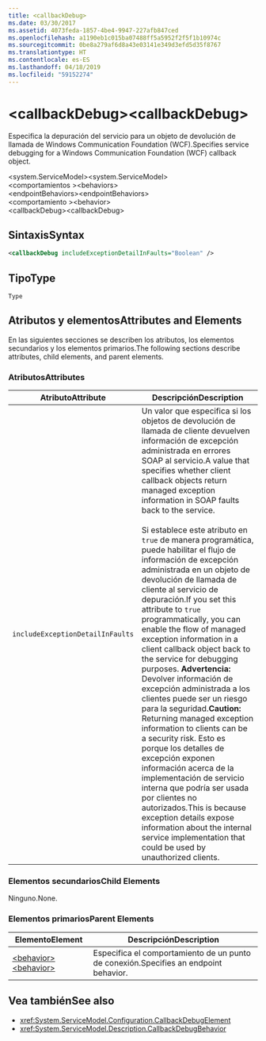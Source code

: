 ```yaml
---
title: <callbackDebug>
ms.date: 03/30/2017
ms.assetid: 4073feda-1857-4be4-9947-227afb847ced
ms.openlocfilehash: a1190eb1c015ba07488ff5a5952f2f5f1b10974c
ms.sourcegitcommit: 0be8a279af6d8a43e03141e349d3efd5d35f8767
ms.translationtype: HT
ms.contentlocale: es-ES
ms.lasthandoff: 04/18/2019
ms.locfileid: "59152274"
---
```

# <a name="callbackdebug"></a><span data-ttu-id="dfbb7-101">\<callbackDebug></span><span class="sxs-lookup"><span data-stu-id="dfbb7-101">\<callbackDebug></span></span>
<span data-ttu-id="dfbb7-102">Especifica la depuración del servicio para un objeto de devolución de llamada de Windows Communication Foundation (WCF).</span><span class="sxs-lookup"><span data-stu-id="dfbb7-102">Specifies service debugging for a Windows Communication Foundation (WCF) callback object.</span></span>  
  
 <span data-ttu-id="dfbb7-103">\<system.ServiceModel></span><span class="sxs-lookup"><span data-stu-id="dfbb7-103">\<system.ServiceModel></span></span>  
<span data-ttu-id="dfbb7-104">\<comportamientos ></span><span class="sxs-lookup"><span data-stu-id="dfbb7-104">\<behaviors></span></span>  
<span data-ttu-id="dfbb7-105">\<endpointBehaviors></span><span class="sxs-lookup"><span data-stu-id="dfbb7-105">\<endpointBehaviors></span></span>  
<span data-ttu-id="dfbb7-106">\<comportamiento ></span><span class="sxs-lookup"><span data-stu-id="dfbb7-106">\<behavior></span></span>  
<span data-ttu-id="dfbb7-107">\<callbackDebug></span><span class="sxs-lookup"><span data-stu-id="dfbb7-107">\<callbackDebug></span></span>  
  
## <a name="syntax"></a><span data-ttu-id="dfbb7-108">Sintaxis</span><span class="sxs-lookup"><span data-stu-id="dfbb7-108">Syntax</span></span>  
  
```xml  
<callbackDebug includeExceptionDetailInFaults="Boolean" />
```  
  
## <a name="type"></a><span data-ttu-id="dfbb7-109">Tipo</span><span class="sxs-lookup"><span data-stu-id="dfbb7-109">Type</span></span>  
 `Type`  
  
## <a name="attributes-and-elements"></a><span data-ttu-id="dfbb7-110">Atributos y elementos</span><span class="sxs-lookup"><span data-stu-id="dfbb7-110">Attributes and Elements</span></span>  
 <span data-ttu-id="dfbb7-111">En las siguientes secciones se describen los atributos, los elementos secundarios y los elementos primarios.</span><span class="sxs-lookup"><span data-stu-id="dfbb7-111">The following sections describe attributes, child elements, and parent elements.</span></span>  
  
### <a name="attributes"></a><span data-ttu-id="dfbb7-112">Atributos</span><span class="sxs-lookup"><span data-stu-id="dfbb7-112">Attributes</span></span>  
  
|<span data-ttu-id="dfbb7-113">Atributo</span><span class="sxs-lookup"><span data-stu-id="dfbb7-113">Attribute</span></span>|<span data-ttu-id="dfbb7-114">Descripción</span><span class="sxs-lookup"><span data-stu-id="dfbb7-114">Description</span></span>|  
|---------------|-----------------|  
|`includeExceptionDetailInFaults`|<span data-ttu-id="dfbb7-115">Un valor que especifica si los objetos de devolución de llamada de cliente devuelven información de excepción administrada en errores SOAP al servicio.</span><span class="sxs-lookup"><span data-stu-id="dfbb7-115">A value that specifies whether client callback objects return managed exception information in SOAP faults back to the service.</span></span><br /><br /> <span data-ttu-id="dfbb7-116">Si establece este atributo en `true` de manera programática, puede habilitar el flujo de información de excepción administrada en un objeto de devolución de llamada de cliente al servicio de depuración.</span><span class="sxs-lookup"><span data-stu-id="dfbb7-116">If you set this attribute to `true` programmatically, you can enable the flow of managed exception information in a client callback object back to the service for debugging purposes.</span></span> <span data-ttu-id="dfbb7-117">**Advertencia:**  Devolver información de excepción administrada a los clientes puede ser un riesgo para la seguridad.</span><span class="sxs-lookup"><span data-stu-id="dfbb7-117">**Caution:**  Returning managed exception information to clients can be a security risk.</span></span> <span data-ttu-id="dfbb7-118">Esto es porque los detalles de excepción exponen información acerca de la implementación de servicio interna que podría ser usada por clientes no autorizados.</span><span class="sxs-lookup"><span data-stu-id="dfbb7-118">This is because exception details expose information about the internal service implementation that could be used by unauthorized clients.</span></span>|  
  
### <a name="child-elements"></a><span data-ttu-id="dfbb7-119">Elementos secundarios</span><span class="sxs-lookup"><span data-stu-id="dfbb7-119">Child Elements</span></span>  
 <span data-ttu-id="dfbb7-120">Ninguno.</span><span class="sxs-lookup"><span data-stu-id="dfbb7-120">None.</span></span>  
  
### <a name="parent-elements"></a><span data-ttu-id="dfbb7-121">Elementos primarios</span><span class="sxs-lookup"><span data-stu-id="dfbb7-121">Parent Elements</span></span>  
  
|<span data-ttu-id="dfbb7-122">Elemento</span><span class="sxs-lookup"><span data-stu-id="dfbb7-122">Element</span></span>|<span data-ttu-id="dfbb7-123">Descripción</span><span class="sxs-lookup"><span data-stu-id="dfbb7-123">Description</span></span>|  
|-------------|-----------------|  
|[<span data-ttu-id="dfbb7-124">\<behavior></span><span class="sxs-lookup"><span data-stu-id="dfbb7-124">\<behavior></span></span>](../../../../../docs/framework/configure-apps/file-schema/wcf/behavior-of-endpointbehaviors.md)|<span data-ttu-id="dfbb7-125">Especifica el comportamiento de un punto de conexión.</span><span class="sxs-lookup"><span data-stu-id="dfbb7-125">Specifies an endpoint behavior.</span></span>|  
  
## <a name="see-also"></a><span data-ttu-id="dfbb7-126">Vea también</span><span class="sxs-lookup"><span data-stu-id="dfbb7-126">See also</span></span>

- <xref:System.ServiceModel.Configuration.CallbackDebugElement>
- <xref:System.ServiceModel.Description.CallbackDebugBehavior>
